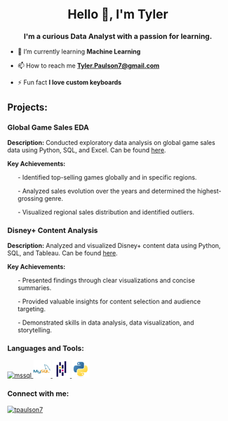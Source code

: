 <h1 align="center">Hello 👋, I'm Tyler</h1>
<h3 align="center">I'm a curious Data Analyst with a passion for learning.</h3>

- 🌱 I’m currently learning **Machine Learning**

- 📫 How to reach me **Tyler.Paulson7@gmail.com**

- ⚡ Fun fact **I love custom keyboards**



<h2 align="left">Projects: </h2>

<h3 align="left">Global Game Sales EDA</h3>
<p align="left"><b>Description:</b> Conducted exploratory data analysis on global game sales data using Python, SQL, and Excel. Can be found <a href="https://github.com/Tpaulson7/Portfolio_Projects/blob/main/Game%20Sales/Game_sales_EDA.ipynb">here</a>.</p> 
<p align="left"><b>Key Achievements:</b></p>
<ul>- Identified top-selling games globally and in specific regions.</ul>
<ul>- Analyzed sales evolution over the years and determined the highest-grossing genre.</ul>
 <ul>- Visualized regional sales distribution and identified outliers.</ul>

 <h3 align="left">Disney+ Content Analysis</h3>
<p align="left"><b>Description:</b> Analyzed and visualized Disney+ content data using Python, SQL, and Tableau. Can be found <a href="https://github.com/Tpaulson7/Portfolio_Projects/blob/main/Disney%2B/disney_plus_eda.ipynb">here</a>.</p> 
<p align="left"><b>Key Achievements:</b></p>
<ul>- Presented findings through clear visualizations and concise summaries.</ul>
<ul>- Provided valuable insights for content selection and audience targeting.</ul>
 <ul>- Demonstrated skills in data analysis, data visualization, and storytelling.</ul>

<h3 align="left">Languages and Tools:</h3>
<p align="left"> <a href="https://www.microsoft.com/en-us/sql-server" target="_blank" rel="noreferrer"> <img src="https://www.svgrepo.com/show/303229/microsoft-sql-server-logo.svg" alt="mssql" width="40" height="40"/> </a> <a href="https://www.mysql.com/" target="_blank" rel="noreferrer"> <img src="https://raw.githubusercontent.com/devicons/devicon/master/icons/mysql/mysql-original-wordmark.svg" alt="mysql" width="40" height="40"/> </a> <a href="https://pandas.pydata.org/" target="_blank" rel="noreferrer"> <img src="https://raw.githubusercontent.com/devicons/devicon/2ae2a900d2f041da66e950e4d48052658d850630/icons/pandas/pandas-original.svg" alt="pandas" width="40" height="40"/> </a> <a href="https://www.python.org" target="_blank" rel="noreferrer"> <img src="https://raw.githubusercontent.com/devicons/devicon/master/icons/python/python-original.svg" alt="python" width="40" height="40"/> </a> </p>


<h3 align="left">Connect with me:</h3>
<p align="left">
<a href="https://linkedin.com/in/tpaulson7" target="blank"><img align="center" src="https://raw.githubusercontent.com/rahuldkjain/github-profile-readme-generator/master/src/images/icons/Social/linked-in-alt.svg" alt="tpaulson7" height="30" width="40" /></a>
</p>
